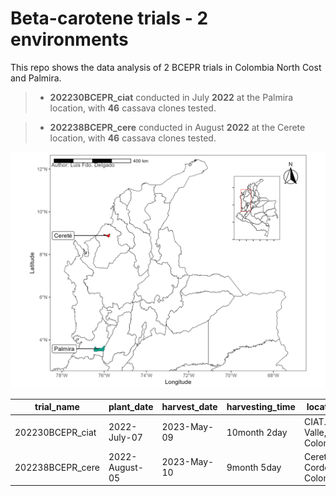 # Beta-carotene trials - 2 environments

This repo shows the data analysis of 2 BCEPR trials in Colombia North Cost and Palmira. 

> -   **202230BCEPR_ciat** conducted in July **2022** at the Palmira location, with **46** cassava clones tested.

> -   **202238BCEPR_cere** conducted in August **2022** at the Cerete location, with **46** cassava clones tested.

![](https://github.com/Cassava2050/2022BCEPR2env_set2/blob/main/images/map_2022BCEPR2env_set2_2023-05-29_.png)


<div align="center">
  
| trial_name       | plant_date     | harvest_date | harvesting_time | location                    | n_gen |
|------------------|----------------|--------------|-----------------|-----------------------------|-------|
| 202230BCEPR_ciat | 2022-July-07   | 2023-May-09  | 10month 2day    | CIAT. Valle,   Colombia     | 46    |
| 202238BCEPR_cere | 2022-August-05 | 2023-May-10  | 9month 5day     | Cerete. Cordoba,   Colombia | 46    |

</div>

